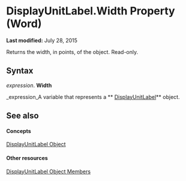 
# DisplayUnitLabel.Width Property (Word)

 **Last modified:** July 28, 2015

Returns the width, in points, of the object. Read-only.

## Syntax

 _expression_. **Width**

 _expression_A variable that represents a  ** [DisplayUnitLabel](9b028f6c-fd66-f767-f3d1-09de0fbdc148.md)** object.


## See also


#### Concepts


 [DisplayUnitLabel Object](9b028f6c-fd66-f767-f3d1-09de0fbdc148.md)
#### Other resources


 [DisplayUnitLabel Object Members](6fd34a78-c1c8-f7ea-b104-cd674d0ff99f.md)
